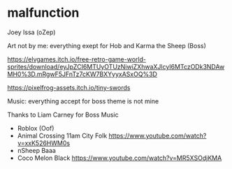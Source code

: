 # malfunction

Joey Issa (oZep)

Art not by me: everything exept for Hob and Karma the Sheep (Boss)


https://elvgames.itch.io/free-retro-game-world-sprites/download/eyJpZCI6MTUyOTUzNiwiZXhwaXJlcyI6MTczODk3NDAwMH0%3D.mRgwF5JFnTz7cKW7BXYyyxASxOQ%3D

https://pixelfrog-assets.itch.io/tiny-swords


Music: everything accept for boss theme is not mine

Thanks to Liam Carney for Boss Music 

- Roblox (Oof)
- Animal Crossing 11am City Folk https://www.youtube.com/watch?v=xxK526HWM0s
- nSheep Baaa
- Coco Melon Black https://www.youtube.com/watch?v=MR5XSOdjKMA    
